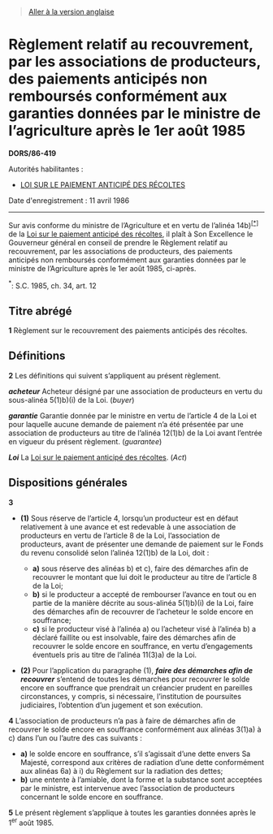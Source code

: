 > [Aller à la version anglaise](/en/Regulations/Statutory%20Orders%20and%20Regulations/86/419.md)

# Règlement relatif au recouvrement, par les associations de producteurs, des paiements anticipés non remboursés conformément aux garanties données par le ministre de l’agriculture après le 1er août 1985

**DORS/86-419**

Autorités habilitantes : 
- [LOI SUR LE PAIEMENT ANTICIPÉ DES RÉCOLTES](/fr/Lois/Lois%20révisées%20du%20Canada/C/C-49.md)

Date d'enregistrement : 11 avril 1986

----------

Sur avis conforme du ministre de l’Agriculture et en vertu de l’alinéa 14b)<sup><a href='#footnote_f'>[*]</a></sup> de la [Loi sur le paiement anticipé des récoltes](/fr/Lois/Lois%20révisées%20du%20Canada/C/C-49.md), il plaît à Son Excellence le Gouverneur général en conseil de prendre le Règlement relatif au recouvrement, par les associations de producteurs, des paiements anticipés non remboursés conformément aux garanties données par le ministre de l’Agriculture après le 1er août 1985, ci-après.

<a name='footnote_f'><sup>*</sup></a>: S.C. 1985, ch. 34, art. 12<br />




## Titre abrégé


**1** Règlement sur le recouvrement des paiements anticipés des récoltes.




## Définitions


**2** Les définitions qui suivent s’appliquent au présent règlement.

***acheteur*** Acheteur désigné par une association de producteurs en vertu du sous-alinéa 5(1)b)(i) de la Loi. (*buyer*)

***garantie*** Garantie donnée par le ministre en vertu de l’article 4 de la Loi et pour laquelle aucune demande de paiement n’a été présentée par une association de producteurs au titre de l’alinéa 12(1)b) de la Loi avant l’entrée en vigueur du présent règlement. (*guarantee*)

***Loi*** La [Loi sur le paiement anticipé des récoltes](/fr/Lois/Lois%20révisées%20du%20Canada/C/C-49.md). (*Act*)




## Dispositions générales


**3** 

- **(1)** Sous réserve de l’article 4, lorsqu’un producteur est en défaut relativement à une avance et est redevable à une association de producteurs en vertu de l’article 8 de la Loi, l’association de producteurs, avant de présenter une demande de paiement sur le Fonds du revenu consolidé selon l’alinéa 12(1)b) de la Loi, doit :
	- **a)** sous réserve des alinéas b) et c), faire des démarches afin de recouvrer le montant que lui doit le producteur au titre de l’article 8 de la Loi;
	- **b)** si le producteur a accepté de rembourser l’avance en tout ou en partie de la manière décrite au sous-alinéa 5(1)b)(i) de la Loi, faire des démarches afin de recouvrer de l’acheteur le solde encore en souffrance;
	- **c)** si le producteur visé à l’alinéa a) ou l’acheteur visé à l’alinéa b) a déclaré faillite ou est insolvable, faire des démarches afin de recouvrer le solde encore en souffrance, en vertu d’engagements éventuels pris au titre de l’alinéa 11(3)a) de la Loi.

- **(2)** Pour l’application du paragraphe (1), ***faire des démarches afin de recouvrer*** s’entend de toutes les démarches pour recouvrer le solde encore en souffrance que prendrait un créancier prudent en pareilles circonstances, y compris, si nécessaire, l’institution de poursuites judiciaires, l’obtention d’un jugement et son exécution.



**4** L’association de producteurs n’a pas à faire de démarches afin de recouvrer le solde encore en souffrance conformément aux alinéas 3(1)a) à c) dans l’un ou l’autre des cas suivants :
- **a)** le solde encore en souffrance, s’il s’agissait d’une dette envers Sa Majesté, correspond aux critères de radiation d’une dette conformément aux alinéas 6a) à i) du Règlement sur la radiation des dettes;
- **b)** une entente à l’amiable, dont la forme et la substance sont acceptées par le ministre, est intervenue avec l’association de producteurs concernant le solde encore en souffrance.



**5** Le présent règlement s’applique à toutes les garanties données après le 1<sup>er</sup> août 1985.


